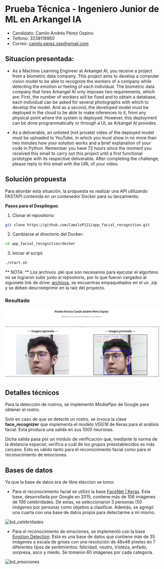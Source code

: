 # Prueba Técnica - Ingeniero Junior de ML en Arkangel IA

- Candidato: Camilo Andrés Pérez Ospino
- Telfono: 3238119950
- Correo: camilo.perez.osp@gmail.com

## Situacion presentada: 
*  As a Machine Learning Engineer at Arkangel AI, you receive a project from a biometric data company. This project aims to develop a computer vision model to be able to recognize the workers of a company while detecting the emotion or feeling of each individual. The biometric data company that hires Arkangel AI only imposes two requirements, which are: First, the number of workers will be fixed and to obtain a database, each individual can be asked for several photographs with which to develop the model. And as a second, the developed model must be deployed in the cloud to be able to make inferences to it, from any physical point where the system is deployed. However, this deployment can be done programmatically or through a UI, as Arkangel AI provides.

* As a deliverable, an unlisted (not private) video of the deployed model must be uploaded to YouTube, in which you must show in no more than two minutes how your solution works and a brief explanation of your code in Python. Remember you have 72 hours since the moment you received this email to carry out this project until a first functional prototype with its respective deliverable. After completing the challenge, please reply to this email with the URL of your video.

## Solución propuesta

Para abordar esta situación, la propuesta es realizar una API utilizando FASTAPI contenida en un contenedor Docker para su lanzamiento.

**Pasos para el Despliegue:**

1. Clonar el repositorio:

```bash
git clone https://github.com/CamiloP121/app_facial_recognition.git
```
2. Cambiarse al directorio del Docker:
```bash
cd app_facial_recognition/docker
```
3. Iniciar el script:
```bash
./start.sh
```

** NOTA: ** Los archivos .pkl que son necesarios para ejecutar el algortimo no se lograron subir junto al repositorio, por lo que fueron cargados al siguinete link de drive: [archivos](https://drive.google.com/file/d/1v7yXDPlCHaHuRGAldkPUc2NIdQXp3_8s/view?usp=sharing), se encuentras empaquetados en el un .zip y se deben descromprimir en la raíz del proyecto.

### Resultado
![demo](modules/static/imgs/demo.png)

## Detalles técnicos
Para la detección de rostros, se implementó _MediaPipe_ de Google para obtener el rostro.

Solo en caso de que se detecte un rostro, se invoca la clase **face_recognizer** que implementa el modelo _VGG16_ de Keras para el análisis facial. Esta produce una salida en sus 1000 neuronas.

Dicha salida pasa por un módulo de verificación que, mediante la norma de la distancia espacial, verifica a cuál de los grupos preestablecidos es más cercano. Esto es válido tanto para el reconocimiento facial como para el reconocimiento de emociones.

## Bases de datos
Ya que la base de datos era de libre eleccion se tomo:

* Para el reconocimiento facial se utilizó la base [FaceNet | Keras](https://www.kaggle.com/datasets/utkarshsaxenadn/facenet-keras). Esta base, desarrollada por Google en 2015, contiene más de 106 imágenes de 106 celebridades. De estas, se seleccionaron 3 personas (50 imágenes por persona) como objetivo a clasificar. Además, se agregó una cuarta con una base de datos propia para detectarme a mí mismo.

![bd_celebridades](https://www.kaggleusercontent.com/kf/130734298/eyJhbGciOiJkaXIiLCJlbmMiOiJBMTI4Q0JDLUhTMjU2In0..lAeyqBcJSvokFWBS7X_08w.s-lJLhfLNd05Y6n0z_dZVhKKwf7cLNOzh2kp1Z76bmi1xsy3jEq3S0oTWRxsrcVQ7g_1ZCLbjUOGArh4-ZQ8lQGrdl6LiIuhrVlQJ6f8oVckzC6WiMJLAMzNvwGNuOMiAT65OtSnnOQBidDa9cm1dlgKqG56b-CiGnzpRoc6i19-lWvJ3aAJEoAfDVbQgxibXvyRcgWkTV3n8x2ZvB-_a52nm1rgQRc9ZYBUTaeCrLUh2F7w6w1hgEAjhmP6bC47qn5f9wZgYfw7ACbPQ7oRT5A4--Fc83B3XmvGqvYzjbJbexkdoGfkmRakswijFMqzCIFHLDOsA8VtJtuS7gJ6xbIbpQt2glmxm0exGHVnArwpVH9m8s7xSM9uYinDevMp8RY5fjO44nL24YSQXb93MmbcjIeL05vSSQwmvlO-2kbUKXX3t_7PLrHmvkGXI9XGEM1abW6buzgr1-Ai_vfQ8XW2v1dGZIUYzeIAIW-JinQ7UkAkdyd9h4lNBlc9E93bJ5oty_He9bsZR3_5x2KRTID6nAGs__0knTzWZsrQg44e9os_zI0bhjL-cBgP-DBYpFu6hcFVwjM4yu19JrfACibXG-W-ogRG4oQmuBfOcHCe4CxnySzZ5E5xGJURfzr-FmHIR7FwFsgFV-W1NO0GcZhM9cCvTbyfpXjkYEQwDXyWgv5IsIDcf5hQheq3W55D.IjI4iUcOdFSysZDmUgi0_g/__results___files/__results___18_0.png)

* Para el reconocimiento de emociones, se implementó con la base [Emotion Detection](https://www.kaggle.com/datasets/ananthu017/emotion-detection-fer). Esta es una base de datos que contiene más de 35 imágenes a escala de grises con una resolución de 48x48 píxeles en 7 diferentes tipos de sentimientos: felicidad, neutro, tristeza, enfado, sorpresa, asco y miedo. Se tomaron 60 imágenes por cada categoría.

![bd_emociones](https://www.kaggleusercontent.com/kf/84496369/eyJhbGciOiJkaXIiLCJlbmMiOiJBMTI4Q0JDLUhTMjU2In0..JMyVQc__GFmm19c5rxYFTA.ghmaJNvtTQ6E8mU43fURvV1HoVDbwGpu2tbE-9Q7_kbwYKOjm80lWJ_9ZC7mnmoJOlLonNj9yrZ8sriJ9NcGoIeIOHccM4H_jc43kazywax1rbn30MvyjQadQjY2X7WjNvmaGblmD2AmD6F9iwqukiMOKM9O5aZ-v91gl06mj4MzFVt0B-5EnFGUUkZwZjrx1g2MAmSfv9sKN4FXv9dak9AngEnH_3NRx-_MlqYnscCgdKTOp08yXLdGgVnpEHLrNnxQU_lAlpmDzsJ_qfl3MGStb71Y0eEryI75-IawTxS4fglfv7tnZhPCDczTfX_osiz1Oys-GOULmvtOlWLYCPIQFFy0T281t0_Gn9yXOfAZ9UPl4lgzjfMcfErG3F7uaqAG20O11G62CR0d661a7ym_nVNqaZ-CUYdN-MmL-g8vFHBm95tQ-8uGzU1ZshwPYvxKnwxjcNsRX_61JjZLdh36jmuiIqE-QQ9PTuHe-gk__ePCgC6qLdWYoYGrY3xZZpYw171ugQNULkkVd1Hx6cfKqZRSVqbtUfW4ru6C-eHP13sUG87CHsNJYa6cqrNXVWwud-SUJDKB4D7Mc9isDydW8r627nkm7fXywupB_1_8TJJClWO8SYh_SB39VJYRazlh5JXmioWR5ibDgZ28kYcr5aCv7AMmoDzBT5qzP5M.xk8tzW2lU37Jvy-iOMWADQ/__results___files/__results___10_0.png)


